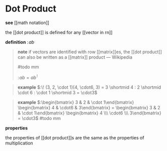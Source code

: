 # Dot Product

**see** [[math notation]]

the [[dot product]] is defined for any [[vector in rn]]

**definition** $:\! ab$

> **note** if vectors are identified with row [[matrix]]es, the [[dot product]] can also be written as a [[matrix]] product &mdash; Wikipedia
>
> #todo mm
>
> $:\!ab = ab^\intercal$

> **example** $:\! (3, 2, \cdot 1)(4, \cdot6, 3) = 3 \shortmid 4 : 2 \shortmid \cdot 6 : \cdot 1 \shortmid 3 = \cdot3$

> **example** $:\begin{bmatrix} 3 & 2 & \cdot 1\end{bmatrix} \begin{bmatrix} 4 & \cdot6 & 3\end{bmatrix} = \begin{bmatrix} 3 & 2 & \cdot 1\end{bmatrix} \begin{bmatrix} 4 \\\  \cdot6 \\\  3\end{bmatrix} = \cdot3$ #todo mm

**properties**

the properties of [[dot product]]s are the same as the properties of multiplication
